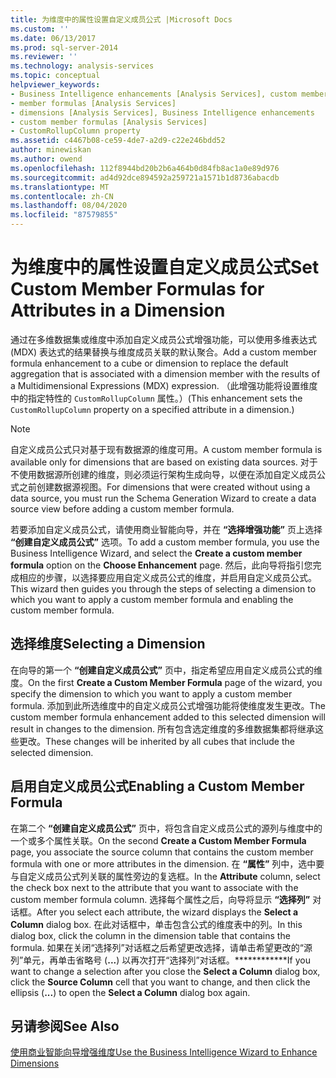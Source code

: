 ```yaml
---
title: 为维度中的属性设置自定义成员公式 |Microsoft Docs
ms.custom: ''
ms.date: 06/13/2017
ms.prod: sql-server-2014
ms.reviewer: ''
ms.technology: analysis-services
ms.topic: conceptual
helpviewer_keywords:
- Business Intelligence enhancements [Analysis Services], custom member formulas
- member formulas [Analysis Services]
- dimensions [Analysis Services], Business Intelligence enhancements
- custom member formulas [Analysis Services]
- CustomRollupColumn property
ms.assetid: c4467b08-ce59-4de7-a2d9-c22e246bdd52
author: minewiskan
ms.author: owend
ms.openlocfilehash: 112f8944bd20b2b6a464b0d84fb8ac1a0e89d976
ms.sourcegitcommit: ad4d92dce894592a259721a1571b1d8736abacdb
ms.translationtype: MT
ms.contentlocale: zh-CN
ms.lasthandoff: 08/04/2020
ms.locfileid: "87579855"
---
```

# <a name="set-custom-member-formulas-for-attributes-in-a-dimension"></a><span data-ttu-id="8362a-102">为维度中的属性设置自定义成员公式</span><span class="sxs-lookup"><span data-stu-id="8362a-102">Set Custom Member Formulas for Attributes in a Dimension</span></span>
  <span data-ttu-id="8362a-103">通过在多维数据集或维度中添加自定义成员公式增强功能，可以使用多维表达式 (MDX) 表达式的结果替换与维度成员关联的默认聚合。</span><span class="sxs-lookup"><span data-stu-id="8362a-103">Add a custom member formula enhancement to a cube or dimension to replace the default aggregation that is associated with a dimension member with the results of a Multidimensional Expressions (MDX) expression.</span></span> <span data-ttu-id="8362a-104">（此增强功能将设置维度中的指定特性的 `CustomRollupColumn` 属性。）</span><span class="sxs-lookup"><span data-stu-id="8362a-104">(This enhancement sets the `CustomRollupColumn` property on a specified attribute in a dimension.)</span></span>  
  
> [!NOTE]  
>  <span data-ttu-id="8362a-105">自定义成员公式只对基于现有数据源的维度可用。</span><span class="sxs-lookup"><span data-stu-id="8362a-105">A custom member formula is available only for dimensions that are based on existing data sources.</span></span> <span data-ttu-id="8362a-106">对于不使用数据源所创建的维度，则必须运行架构生成向导，以便在添加自定义成员公式之前创建数据源视图。</span><span class="sxs-lookup"><span data-stu-id="8362a-106">For dimensions that were created without using a data source, you must run the Schema Generation Wizard to create a data source view before adding a custom member formula.</span></span>  
  
 <span data-ttu-id="8362a-107">若要添加自定义成员公式，请使用商业智能向导，并在 **“选择增强功能”** 页上选择 **“创建自定义成员公式”** 选项。</span><span class="sxs-lookup"><span data-stu-id="8362a-107">To add a custom member formula, you use the Business Intelligence Wizard, and select the **Create a custom member formula** option on the **Choose Enhancement** page.</span></span> <span data-ttu-id="8362a-108">然后，此向导将指引您完成相应的步骤，以选择要应用自定义成员公式的维度，并启用自定义成员公式。</span><span class="sxs-lookup"><span data-stu-id="8362a-108">This wizard then guides you through the steps of selecting a dimension to which you want to apply a custom member formula and enabling the custom member formula.</span></span>  
  
## <a name="selecting-a-dimension"></a><span data-ttu-id="8362a-109">选择维度</span><span class="sxs-lookup"><span data-stu-id="8362a-109">Selecting a Dimension</span></span>  
 <span data-ttu-id="8362a-110">在向导的第一个 **“创建自定义成员公式”** 页中，指定希望应用自定义成员公式的维度。</span><span class="sxs-lookup"><span data-stu-id="8362a-110">On the first **Create a Custom Member Formula** page of the wizard, you specify the dimension to which you want to apply a custom member formula.</span></span> <span data-ttu-id="8362a-111">添加到此所选维度中的自定义成员公式增强功能将使维度发生更改。</span><span class="sxs-lookup"><span data-stu-id="8362a-111">The custom member formula enhancement added to this selected dimension will result in changes to the dimension.</span></span> <span data-ttu-id="8362a-112">所有包含选定维度的多维数据集都将继承这些更改。</span><span class="sxs-lookup"><span data-stu-id="8362a-112">These changes will be inherited by all cubes that include the selected dimension.</span></span>  
  
## <a name="enabling-a-custom-member-formula"></a><span data-ttu-id="8362a-113">启用自定义成员公式</span><span class="sxs-lookup"><span data-stu-id="8362a-113">Enabling a Custom Member Formula</span></span>  
 <span data-ttu-id="8362a-114">在第二个 **“创建自定义成员公式”** 页中，将包含自定义成员公式的源列与维度中的一个或多个属性关联。</span><span class="sxs-lookup"><span data-stu-id="8362a-114">On the second **Create a Custom Member Formula** page, you associate the source column that contains the custom member formula with one or more attributes in the dimension.</span></span> <span data-ttu-id="8362a-115">在 **“属性”** 列中，选中要与自定义成员公式列关联的属性旁边的复选框。</span><span class="sxs-lookup"><span data-stu-id="8362a-115">In the **Attribute** column, select the check box next to the attribute that you want to associate with the custom member formula column.</span></span> <span data-ttu-id="8362a-116">选择每个属性之后，向导将显示 **“选择列”** 对话框。</span><span class="sxs-lookup"><span data-stu-id="8362a-116">After you select each attribute, the wizard displays the **Select a Column** dialog box.</span></span> <span data-ttu-id="8362a-117">在此对话框中，单击包含公式的维度表中的列。</span><span class="sxs-lookup"><span data-stu-id="8362a-117">In this dialog box, click the column in the dimension table that contains the formula.</span></span> <span data-ttu-id="8362a-118">如果在关闭“选择列”对话框之后希望更改选择，请单击希望更改的“源列”单元，再单击省略号 (**...**) 以再次打开“选择列”对话框。\*\*\*\*\*\*\*\*\*\*\*\*</span><span class="sxs-lookup"><span data-stu-id="8362a-118">If you want to change a selection after you close the **Select a Column** dialog box, click the **Source Column** cell that you want to change, and then click the ellipsis (**...**) to open the **Select a Column** dialog box again.</span></span>  
  
## <a name="see-also"></a><span data-ttu-id="8362a-119">另请参阅</span><span class="sxs-lookup"><span data-stu-id="8362a-119">See Also</span></span>  
 [<span data-ttu-id="8362a-120">使用商业智能向导增强维度</span><span class="sxs-lookup"><span data-stu-id="8362a-120">Use the Business Intelligence Wizard to Enhance Dimensions</span></span>](../use-the-business-intelligence-wizard-to-enhance-dimensions.md)  
  
  
